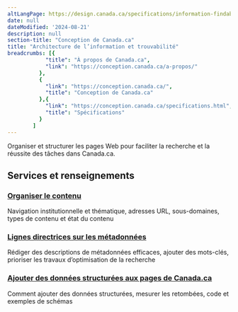 ```yaml
---
altLangPage: https://design.canada.ca/specifications/information-findability.html
date: null
dateModified: '2024-08-21'
description: null
section-title: "Conception de Canada.ca"
title: "Architecture de l’information et trouvabilité"
breadcrumbs: [{
            "title": "À propos de Canada.ca",
            "link": "https://conception.canada.ca/a-propos/"
          },
          {
            "link": "https://conception.canada.ca/",
            "title": "Conception de Canada.ca"
          },{
            "link": "https://conception.canada.ca/specifications.html",
            "title": "Spécifications"
          }
        ]
---
```



<p>
 Organiser et structurer les pages Web pour faciliter la recherche et la réussite des tâches dans Canada.ca.
</p>
 <section>
  <div class="row">
   <h2 class="wb-inv">
    Services et renseignements
   </h2>
   <section class="wb-eqht gc-drmt">
    <div class="col-md-4">
     <section>
      <h3 class="h5">
       <a href="../specifications/organiser-contenu.html">
        Organiser le contenu
       </a>
      </h3>
      <p>
       Navigation institutionnelle et thématique, adresses URL, sous-domaines, types de contenu et état du contenu
      </p>
     </section>
    </div>
    <div class="col-md-4">
     <section>
      <h3 class="h5">
       <a href="../specifications/information-trouvabilite/metadonnees.html">
        Lignes directrices sur les métadonnées
       </a>
      </h3>
      <p>
       Rédiger des descriptions de métadonnées efficaces, ajouter des mots-clés, prioriser les travaux d’optimisation de la recherche
      </p>
     </section>
    </div>
    <div class="col-md-4">
     <section>
      <h3 class="h5">
       <a href="../directives/donnees-structurees.html">
        Ajouter des données structurées aux pages de Canada.ca
       </a>
      </h3>
      <p>
       Comment ajouter des données structurées, mesurer les retombées, code et exemples de schémas
      </p>
     </section>
  </div>
 </section>
